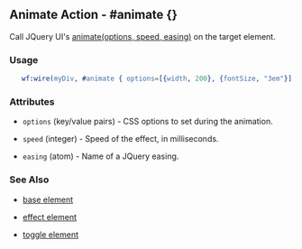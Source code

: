 

## Animate Action - #animate {}

  Call JQuery UI's [animate(options, speed, easing)](http://docs.jquery.com/Effects/animate) on the target element.

### Usage

```erlang
   wf:wire(myDiv, #animate { options=[{width, 200}, {fontSize, "3em"}], speed=200 })

```

### Attributes

   * `options` (key/value pairs) - CSS options to set during the animation.

   * `speed` (integer) - Speed of the effect, in milliseconds.

   * `easing` (atom) - Name of a JQuery easing.

### See Also

 *  [base element](./action_base.md)

 *  [effect element](./effect.md)

 *  [toggle element](./toggle.md)

 
